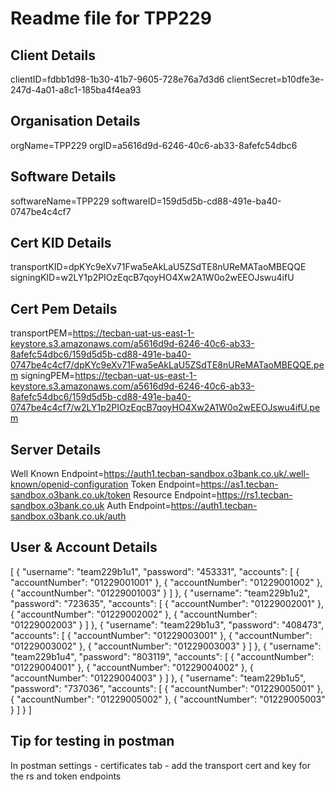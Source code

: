 # Readme file for TPP229 

## Client Details 
 clientID=fdbb1d98-1b30-41b7-9605-728e76a7d3d6 
 clientSecret=b10dfe3e-247d-4a01-a8c1-185ba4f4ea93 

## Organisation Details 
 orgName=TPP229 
 orgID=a5616d9d-6246-40c6-ab33-8afefc54dbc6 

## Software Details 
 softwareName=TPP229 
 softwareID=159d5d5b-cd88-491e-ba40-0747be4c4cf7 

## Cert KID Details 
 transportKID=dpKYc9eXv71Fwa5eAkLaU5ZSdTE8nUReMATaoMBEQQE 
 signingKID=w2LY1p2PIOzEqcB7qoyHO4Xw2A1W0o2wEEOJswu4ifU 

## Cert Pem Details 
 transportPEM=https://tecban-uat-us-east-1-keystore.s3.amazonaws.com/a5616d9d-6246-40c6-ab33-8afefc54dbc6/159d5d5b-cd88-491e-ba40-0747be4c4cf7/dpKYc9eXv71Fwa5eAkLaU5ZSdTE8nUReMATaoMBEQQE.pem 
 signingPEM=https://tecban-uat-us-east-1-keystore.s3.amazonaws.com/a5616d9d-6246-40c6-ab33-8afefc54dbc6/159d5d5b-cd88-491e-ba40-0747be4c4cf7/w2LY1p2PIOzEqcB7qoyHO4Xw2A1W0o2wEEOJswu4ifU.pem 

## Server Details 
 Well Known Endpoint=https://auth1.tecban-sandbox.o3bank.co.uk/.well-known/openid-configuration 
 Token Endpoint=https://as1.tecban-sandbox.o3bank.co.uk/token 
 Resource Endpoint=https://rs1.tecban-sandbox.o3bank.co.uk 
 Auth Endpoint=https://auth1.tecban-sandbox.o3bank.co.uk/auth 

 ## User & Account Details 
 [
  {
    "username": "team229b1u1",
    "password": "453331",
    "accounts": [
      {
        "accountNumber": "01229001001"
      },
      {
        "accountNumber": "01229001002"
      },
      {
        "accountNumber": "01229001003"
      }
    ]
  },
  {
    "username": "team229b1u2",
    "password": "723635",
    "accounts": [
      {
        "accountNumber": "01229002001"
      },
      {
        "accountNumber": "01229002002"
      },
      {
        "accountNumber": "01229002003"
      }
    ]
  },
  {
    "username": "team229b1u3",
    "password": "408473",
    "accounts": [
      {
        "accountNumber": "01229003001"
      },
      {
        "accountNumber": "01229003002"
      },
      {
        "accountNumber": "01229003003"
      }
    ]
  },
  {
    "username": "team229b1u4",
    "password": "803119",
    "accounts": [
      {
        "accountNumber": "01229004001"
      },
      {
        "accountNumber": "01229004002"
      },
      {
        "accountNumber": "01229004003"
      }
    ]
  },
  {
    "username": "team229b1u5",
    "password": "737036",
    "accounts": [
      {
        "accountNumber": "01229005001"
      },
      {
        "accountNumber": "01229005002"
      },
      {
        "accountNumber": "01229005003"
      }
    ]
  }
] 

## Tip for testing in postman 
 In postman settings - certificates tab - add the transport cert and key for the rs and token endpoints 

